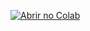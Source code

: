 [![Abrir no Colab](https://colab.research.google.com/assets/colab-badge.svg)](https://github.com/tmelo-uea/cursos/blob/main/CursoAnaliseImagensMedicas.ipynb)
